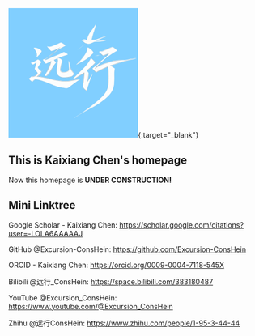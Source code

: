 [![Excusion_ConsHein](excursion-conshein.png "Excusion_ConsHein")](https://excursion-conshein.github.io/){:target="_blank"}

## This is Kaixiang Chen's homepage

Now this homepage is **UNDER CONSTRUCTION!**

## Mini Linktree

Google Scholar - Kaixiang Chen: https://scholar.google.com/citations?user=-LOLA6AAAAAJ

GitHub @Excursion-ConsHein: https://github.com/Excursion-ConsHein

ORCID - Kaixiang Chen: https://orcid.org/0009-0004-7118-545X

Bilibili @远行_ConsHein: https://space.bilibili.com/383180487

YouTube @Excursion_ConsHein: https://www.youtube.com/@Excursion_ConsHein

Zhihu @远行ConsHein: https://www.zhihu.com/people/1-95-3-44-44

